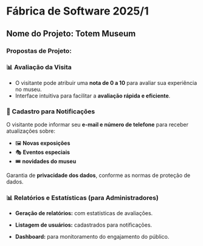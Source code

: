 # Fábrica de Software 2025/1  

## Nome do Projeto: Totem Museum

### Propostas de Projeto:

### 📊 Avaliação da Visita  
- O visitante pode atribuir uma **nota de 0 a 10** para avaliar sua experiência no museu.  
- Interface intuitiva para facilitar a **avaliação rápida e eficiente**.  

### 📩 Cadastro para Notificações  
 O visitante pode informar seu **e-mail e número de telefone** para receber atualizações sobre:  
   - 🖼 **Novas exposições**  
   - 🎭 **Eventos especiais**  
   - 🎟 **novidades do museu**  

Garantia de **privacidade dos dados**, conforme as normas de proteção de dados.  

### 📊 Relatórios e Estatísticas (para Administradores)  

- **Geração de relatórios:** 
  com estatísticas de avaliações.

- **Listagem de usuários:** cadastrados para notificações.

 - **Dashboard:** para monitoramento do engajamento do público.  
